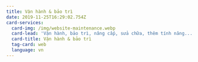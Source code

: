 ```yaml
---
title: Vận hành & bảo trì
date: 2019-11-25T16:29:02.754Z
card-services:
  card-img: /img/website-maintenance.webp
  card-lead: 'Vận hành, bảo trì, nâng cấp, sửa chữa, thêm tính năng... cho website có sẵn.'
  card-title: Vận hành & bảo trì
  tag-card: web
  language: vn
---
```


